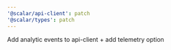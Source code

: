 ```yaml
---
'@scalar/api-client': patch
'@scalar/types': patch
---
```


Add analytic events to api-client + add telemetry option
